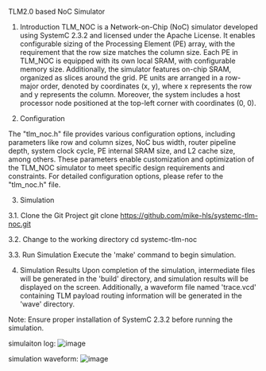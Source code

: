 TLM2.0 based NoC Simulator

1. Introduction
TLM_NOC is a Network-on-Chip (NoC) simulator developed using SystemC 2.3.2 and licensed under the Apache License.
It enables configurable sizing of the Processing Element (PE) array, with the requirement that the row size matches the column size. Each PE in TLM_NOC is equipped with its own local SRAM, with configurable memory size. Additionally, the simulator features on-chip SRAM, organized as slices around the grid. PE units are arranged in a row-major order, denoted by coordinates (x, y), where x represents the row and y represents the column. Moreover, the system includes a host processor node positioned at the top-left corner with coordinates (0, 0).

2. Configuration

The "tlm_noc.h" file provides various configuration options, including parameters like row and column sizes, NoC bus width, router pipeline depth, system clock cycle, PE internal SRAM size, and L2 cache size, among others. These parameters enable customization and optimization of the TLM_NOC simulator to meet specific design requirements and constraints. For detailed configuration options, please refer to the "tlm_noc.h" file.


3. Simulation
   
3.1. Clone the Git Project
git clone https://github.com/mike-hls/systemc-tlm-noc.git

3.2. Change to the working directory
cd systemc-tlm-noc

3.3. Run Simulation
Execute the 'make' command to begin simulation.

4. Simulation Results
Upon completion of the simulation, intermediate files will be generated in the 'build' directory, and simulation results will be displayed on the screen. Additionally, a waveform file named 'trace.vcd' containing TLM payload routing information will be generated in the 'wave' directory.

Note: Ensure proper installation of SystemC 2.3.2 before running the simulation.



simulaiton log:
![image](https://github.com/mike-hls/systemc-tlm-noc/assets/168926118/dfc11d28-c6a1-4e02-a368-514e62f1117a)




simulation waveform:
![image](https://github.com/mike-hls/systemc-tlm-noc/assets/168926118/06ab644c-4b3e-4b4f-a301-e526addd64eb)




